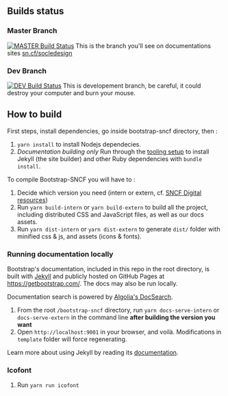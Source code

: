 ## Builds status

### Master Branch
[![MASTER Build Status](https://travis-ci.com/SNCFdevelopers/bootstrap-sncf.svg?branch=master)](https://travis-ci.com/SNCFdevelopers/bootstrap-sncf) This is the branch you'll see on documentations sites [sn.cf/socledesign](http://sn.cf/socledesign)

### Dev Branch
[![DEV Build Status](https://travis-ci.com/SNCFdevelopers/bootstrap-sncf.svg?branch=dev)](https://travis-ci.com/SNCFdevelopers/bootstrap-sncf) This is developement branch, be careful, it could destroy your computer and burn your mouse.

## How to build

First steps, install dependencies, go inside bootstrap-sncf directory, then :

1. `yarn install` to install Nodejs dependecies.
3. _Documentation building only_ Run through the [tooling setup](https://getbootstrap.com/docs/4.0/getting-started/build-tools/#tooling-setup) to install Jekyll (the site builder) and other Ruby dependencies with `bundle install`.

To compile Bootstrap-SNCF you will have to :

1. Decide which version you need (intern or extern, cf. [SNCF Digital resources](http://sn.cf/socledesign))
2. Run `yarn build-intern` or `yarn build-extern` to build all the project, including distributed CSS and JavaScript files, as well as our docs assets.
3. Run `yarn dist-intern` or `yarn dist-extern` to generate `dist/` folder with minified css & js, and assets (icons & fonts).

### Running documentation locally

Bootstrap's documentation, included in this repo in the root directory, is built with [Jekyll](https://jekyllrb.com/) and publicly hosted on GitHub Pages at <https://getbootstrap.com/>. The docs may also be run locally.

Documentation search is powered by [Algolia's DocSearch](https://community.algolia.com/docsearch/).

1. From the root `/bootstrap-sncf` directory, run `yarn docs-serve-intern` or `docs-serve-extern` in the command line **after building the version you want**
2. Open `http://localhost:9001` in your browser, and voilà. Modifications in `template` folder will force regenerating.

Learn more about using Jekyll by reading its [documentation](https://jekyllrb.com/docs/home/).

### Icofont

1. Run `yarn run icofont`
